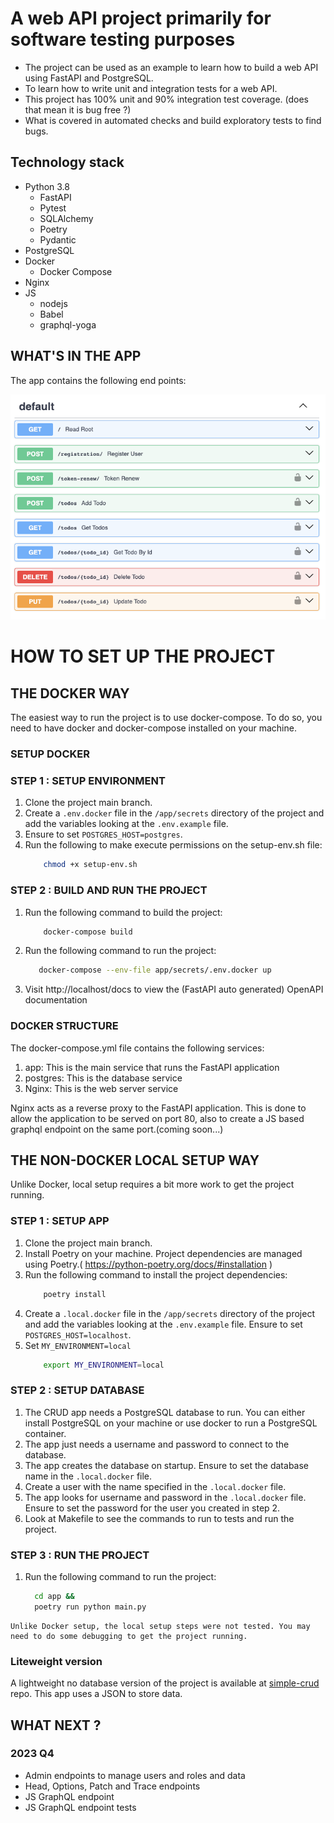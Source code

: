 # A web API project primarily for software testing purposes

- The project can be used as an example to learn how to build a web API using FastAPI and PostgreSQL.
- To learn how to write unit and integration tests for a web API.
- This project has 100% unit and 90% integration test coverage. (does that mean it is bug free ?)
- What is covered in automated checks and build exploratory tests to find bugs.

## Technology stack
- Python 3.8
  - FastAPI
  - Pytest
  - SQLAlchemy
  - Poetry
  - Pydantic
- PostgreSQL
- Docker
  - Docker Compose
- Nginx
- JS
  - nodejs
  - Babel
  - graphql-yoga


## WHAT'S IN THE APP

The app contains the following end points: 

![endpoints.png](Extras%2Fimages%2Fendpoints.png)

# HOW TO SET UP THE PROJECT

## THE DOCKER WAY

The easiest way to run the project is to use docker-compose. 
To do so, you need to have docker and docker-compose installed on your machine.

### SETUP DOCKER
### STEP 1 : SETUP ENVIRONMENT

1. Clone the project main branch.
2. Create a `.env.docker` file in the `/app/secrets` directory of the project and add the variables looking at the `.env.example` file.
3. Ensure to set `POSTGRES_HOST=postgres`.
4. Run the following to make execute permissions on the setup-env.sh file:
    ```bash
        chmod +x setup-env.sh
    ```

### STEP 2 : BUILD AND RUN THE PROJECT

1. Run the following command to build the project:
    ```bash
	    docker-compose build
    ``` 
2. Run the following command to run the project:
    ```bash
       docker-compose --env-file app/secrets/.env.docker up
    ```
3. Visit http://localhost/docs to view the (FastAPI auto generated) OpenAPI documentation

### DOCKER STRUCTURE

The docker-compose.yml file contains the following services:

1. app: This is the main service that runs the FastAPI application
2. postgres: This is the database service
3. Nginx: This is the web server service

Nginx acts as a reverse proxy to the FastAPI application. 
This is done to allow the application to be served on port 80, also to create a JS based graphql endpoint on the same port.(coming soon...)


## THE NON-DOCKER LOCAL SETUP WAY

Unlike Docker, local setup requires a bit more work to get the project running.

### STEP 1 : SETUP APP
1. Clone the project main branch.
2. Install Poetry on your machine. Project dependencies are managed using Poetry.( https://python-poetry.org/docs/#installation )
3. Run the following command to install the project dependencies:
    ```bash
        poetry install
    ```
4. Create a `.local.docker` file in the `/app/secrets` directory of the project and add the variables looking at the `.env.example` file. Ensure to set `POSTGRES_HOST=localhost`.
5. Set `MY_ENVIRONMENT=local`
    ```bash
        export MY_ENVIRONMENT=local
    ```

### STEP 2 : SETUP DATABASE

1. The CRUD app needs a PostgreSQL database to run. You can either install PostgreSQL on your machine or use docker to run a PostgreSQL container.
2. The app just needs a username and password to connect to the database. 
3. The app creates the database on startup. Ensure to set the database name in the `.local.docker` file.
4. Create a user with the name specified in the `.local.docker` file.
5. The app looks for username and password in the `.local.docker` file. Ensure to set the password for the user you created in step 2.
6. Look at Makefile to see the commands to run to tests and run the project.

### STEP 3 : RUN THE PROJECT

1. Run the following command to run the project:
    ```bash
      cd app &&
      poetry run python main.py
    ```
```warning
Unlike Docker setup, the local setup steps were not tested. You may need to do some debugging to get the project running.
```

### Liteweight version

A lightweight no database version of the project is available at [simple-crud](https://github.com/dhanasekars/simple-crud-microservices) repo.
This app uses a JSON to store data.


## WHAT NEXT ?

### 2023 Q4
- Admin endpoints to manage users and roles and data
- Head, Options, Patch and Trace endpoints
- JS GraphQL endpoint
- JS GraphQL endpoint tests

